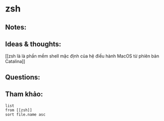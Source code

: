 # zsh

## Notes:


## Ideas & thoughts:
[[zsh là là phần mềm shell mặc định của hệ điều hành MacOS từ phiên bản Catalina]]

## Questions:


## Tham khảo:
```dataview
list
from [[zsh]]
sort file.name asc
```